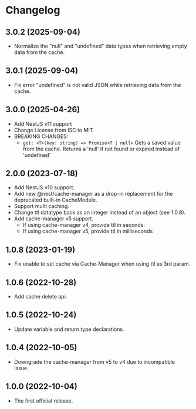 Changelog
==========================
3.0.2 (2025-09-04)
------------------------
- Normalize the "null" and "undefined" data types when retrieving empty data from the cache.

3.0.1 (2025-09-04)
------------------------
- Fix error "undefined" is not valid JSON while retrieving data from the cache.

3.0.0 (2025-04-26)
------------------------
- Add NestJS v11 support
- Change License from ISC to MIT
- BREAKING CHANGES:
  - `get: <T>(key: string) => Promise<T | null>` Gets a saved value from the cache. Returns a 'null' if not found or expired instead of 'undefined'

2.0.0 (2023-07-18)
------------------------
- Add NestJS v10 support.
- Add new @nest/cache-manager as a drop-in replacement for the deprecated built-in CacheModule.
- Support multi caching.
- Change ttl datatype back as an integer instead of an object (see 1.0.8).
- Add cache-manager v5 support. 
  - If using cache-manager v4, provide ttl in seconds. 
  - If using cache-manager v5, provide ttl in milliseconds

1.0.8 (2023-01-19)
------------------------
- Fix unable to set cache via Cache-Manager when using ttl as 3rd param.

1.0.6 (2022-10-28)
------------------------
- Add cache delete api.

1.0.5 (2022-10-24)
------------------------
- Update variable and return type declarations.

1.0.4 (2022-10-05)
------------------------
- Downgrade the cache-manager from v5 to v4 due to incompatible issue.

1.0.0 (2022-10-04)
------------------------
- The first official release.